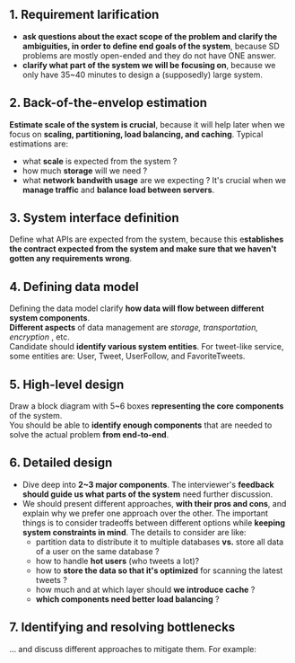 ## 1. Requirement larification
  - **ask questions about the exact scope of the problem and clarify the ambiguities, in order to define end goals of the system**, because SD problems are mostly open-ended and they do not have ONE answer.
  - **clarify what part of the system we will be focusing on**, because we only have 35~40 minutes to design a (supposedly) large system.

## 2. Back-of-the-envelop estimation
**Estimate scale of the system is crucial**, because it will help later when we focus on **scaling, partitioning, load balancing, and caching**. Typical estimations are:
- what **scale** is expected from the system ?
- how much **storage** will we need ?
- what **network bandwith usage** are we expecting ? It's crucial when we **manage traffic** and **balance load between servers**.

## 3. System interface definition
Define what APIs are expected from the system, because this e**stablishes the contract expected from the system and make sure that we haven't gotten any requirements wrong**.

## 4. Defining data model
Defining the data model clarify **how data will flow between different system components**.  
**Different aspects** of data management are _storage, transportation, encryption_ , etc.  
Candidate should **identify various system entities**. For tweet-like service, some entities are: User, Tweet, UserFollow, and FavoriteTweets.

## 5. High-level design
Draw a block diagram with 5~6 boxes **representing the core components** of the system.  
You should be able to **identify enough components** that are needed to solve the actual problem **from end-to-end**.

## 6. Detailed design
- Dive deep into **2~3 major components**. The interviewer's **feedback should guide us what parts of the system** need further discussion.
- We should present different approaches, **with their pros and cons**, and explain why we prefer one approach over the other. The important things is to consider tradeoffs between different options while **keeping system constraints in mind**. The details to consider are like:
  - partition data to distribute it to multiple databases **vs.** store all data of a user on the same database ?
  - how to handle **hot users** (who tweets a lot)?
  - how to **store the data so that it's optimized** for scanning the latest tweets ?
  - how much and at which layer should **we introduce cache** ?
  - **which components need better load balancing** ?

## 7. Identifying and resolving bottlenecks
... and discuss different approaches to mitigate them. For example:


